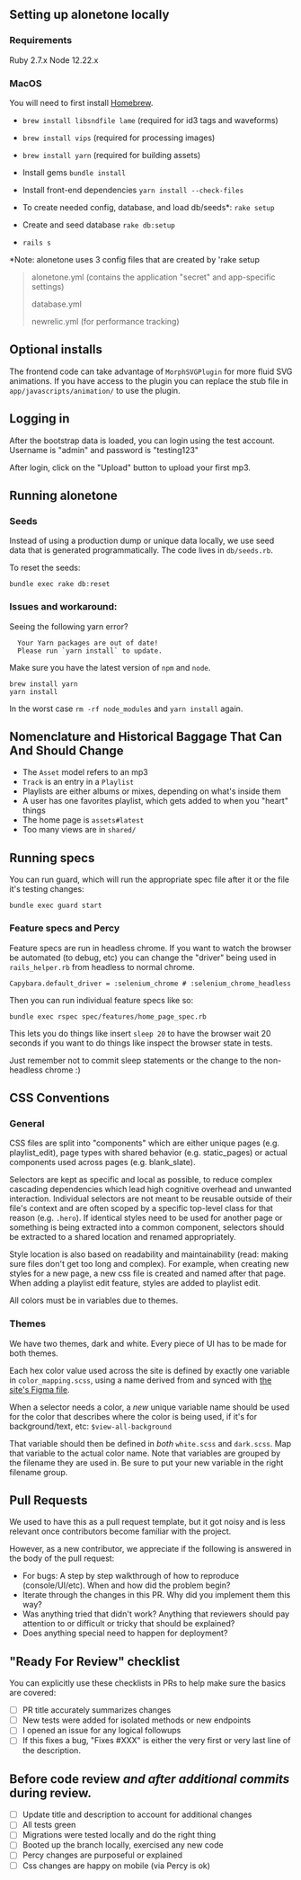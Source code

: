 ## Setting up alonetone locally

### Requirements

Ruby 2.7.x
Node 12.22.x
### MacOS

You will need to first install [Homebrew](https://brew.sh).

- `brew install libsndfile lame` (required for id3 tags and waveforms)
- `brew install vips` (required for processing images)
- `brew install yarn` (required for building assets)
- Install gems
`bundle install`
- Install front-end dependencies
`yarn install --check-files`

- To create needed config, database, and load db/seeds*:
`rake setup`
- Create and seed database
`rake db:setup`
- `rails s`

*Note: alonetone uses 3 config files that are created by 'rake setup

> alonetone.yml (contains the application "secret" and app-specific settings)
>
> database.yml
>
> newrelic.yml (for performance tracking)

## Optional installs

The frontend code can take advantage of `MorphSVGPlugin` for more fluid SVG animations. If you have access to the plugin you can replace the stub file in `app/javascripts/animation/` to use the plugin.

## Logging in

After the bootstrap data is loaded, you can login using the test account. Username is "admin" and password is "testing123"

After login, click on the "Upload" button to upload your first mp3.

## Running alonetone

### Seeds

Instead of using a production dump or unique data locally, we use seed data that is generated programmatically. The code lives in `db/seeds.rb`.

To reset the seeds:

```
bundle exec rake db:reset
```

### Issues and workaround:

Seeing the following yarn error?
```
  Your Yarn packages are out of date!
  Please run `yarn install` to update.
```

Make sure you have the latest version of `npm` and `node`.
```
brew install yarn
yarn install
```

In the worst case `rm -rf node_modules` and `yarn install` again.

## Nomenclature and Historical Baggage That Can And Should Change

* The `Asset` model refers to an mp3
* `Track` is an entry in a `Playlist`
* Playlists are either albums or mixes, depending on what's inside them
* A user has one favorites playlist, which gets added to when you "heart" things
* The home page is `assets#latest`
* Too many views are in `shared/`

## Running specs

You can run guard, which will run the appropriate spec file after it or the file it's testing changes:

```
bundle exec guard start
```

### Feature specs and Percy

Feature specs are run in headless chrome. If you want to watch the browser be automated (to debug, etc) you can change the "driver" being used in `rails_helper.rb` from headless to normal chrome.

```
Capybara.default_driver = :selenium_chrome # :selenium_chrome_headless
```

Then you can run individual feature specs like so:

```
bundle exec rspec spec/features/home_page_spec.rb
```

This lets you do things like insert `sleep 20` to have the browser wait 20 seconds if you want to do things like inspect the browser state in tests.

Just remember not to commit sleep statements or the change to the non-headless chrome :)

## CSS Conventions

### General

CSS files are split into "components" which are either unique pages (e.g. playlist_edit), page types with shared behavior (e.g. static_pages) or actual components used across pages (e.g. blank_slate).

Selectors are kept as specific and local as possible, to reduce complex cascading dependencies which lead high cognitive overhead and unwanted interaction. Individual selectors are not meant to be reusable outside of their file's context and are often scoped by a specific top-level class for that reason (e.g. `.hero`). If identical styles need to be used for another page or something is being extracted into a common component, selectors should be extracted to a shared location and renamed appropriately.

Style location is also based on readability and maintainability (read: making sure files don't get too long and complex). For example, when creating new styles for a new page, a new css file is created and named after that page. When adding a playlist edit feature, styles are added to playlist edit.

All colors must be in variables due to themes.

### Themes

We have two themes, dark and white. Every piece of UI has to be made for both themes.

Each hex color value used across the site is defined by exactly one variable in `color_mapping.scss`, using a name derived from and synced with [the site's Figma file](https://www.figma.com/file/YdjrVsNumbBsWVo82Wje2h6N/alonetone-white-theme?node-id=0%3A1).

When a selector needs a color, a *new* unique variable name should be used for the color that describes where the color is being used, if it's for background/text, etc: `$view-all-background`

That variable should then be defined in *both* `white.scss` and `dark.scss`. Map that variable to the actual color name. Note that variables are grouped by the filename they are used in. Be sure to put your new variable in the right filename group.

## Pull Requests

We used to have this as a pull request template, but it got noisy and is less relevant once contributors become familiar with the project.

However, as a new contributor, we appreciate if the following is answered in the body of the pull request:

* For bugs: A step by step walkthrough of how to reproduce (console/UI/etc). When and how did the problem begin?
* Iterate through the changes in this PR. Why did you implement them this way?
* Was anything tried that didn't work? Anything that reviewers should pay attention to or difficult or tricky that should be explained?
* Does anything special need to happen for deployment?


## "Ready For Review" checklist

You can explicitly use these checklists in PRs to help make sure the basics are covered:

* [ ] PR title accurately summarizes changes
* [ ] New tests were added for isolated methods or new endpoints
* [ ] I opened an issue for any logical followups
* [ ] If this fixes a bug, "Fixes #XXX" is either the very first or very last line of the description.

## Before code review *and after additional commits* during review.

* [ ] Update title and description to account for additional changes
* [ ] All tests green
* [ ] Migrations were tested locally and do the right thing
* [ ] Booted up the branch locally, exercised any new code
* [ ] Percy changes are purposeful or explained
* [ ] Css changes are happy on mobile (via Percy is ok)
